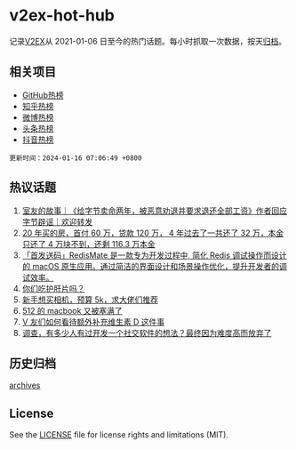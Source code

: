 # v2ex-hot-hub

 记录[V2EX](https://www.v2ex.com/)从 2021-01-06 日至今的热门话题。每小时抓取一次数据，按天[归档](archives)。
 
 ## 相关项目

- [GitHub热榜](https://github.com/snaildev/github-hot-hub)
- [知乎热榜](https://github.com/snaildev/zhihu-hot-hub)
- [微博热榜](https://github.com/snaildev/weibo-hot-hub)
- [头条热榜](https://github.com/snaildev/toutiao-hot-hub)
- [抖音热榜](https://github.com/snaildev/douyin-hot-hub)


 `更新时间：2024-01-16 07:06:49 +0800`

## 热议话题

1. [室友的故事｜《给字节卖命两年，被恶意劝退并要求退还全部工资》作者回应字节辟谣｜欢迎转发](https://www.v2ex.com/t/1008705)
1. [20 年买的房，首付 60 万，贷款 120 万， 4 年过去了一共还了 32 万，本金只还了 4 万块不到，还剩 116.3 万本金](https://www.v2ex.com/t/1008763)
1. [「首发送码」RedisMate 是一款专为开发过程中, 简化 Redis 调试操作而设计的 macOS 原生应用。通过简洁的界面设计和场景操作优化，提升开发者的调试效率。](https://www.v2ex.com/t/1008682)
1. [你们吃护肝片吗？](https://www.v2ex.com/t/1008643)
1. [新手想买相机，预算 5k，求大佬们推荐](https://www.v2ex.com/t/1008653)
1. [512 的 macbook 又被塞满了](https://www.v2ex.com/t/1008638)
1. [V 友们如何看待额外补充维生素 D 这件事](https://www.v2ex.com/t/1008736)
1. [调查，有多少人有过开发一个社交软件的想法？最终因为难度高而放弃了](https://www.v2ex.com/t/1008744)

## 历史归档

[archives](archives)

## License

See the [LICENSE](LICENSE) file for license rights and limitations (MIT).
